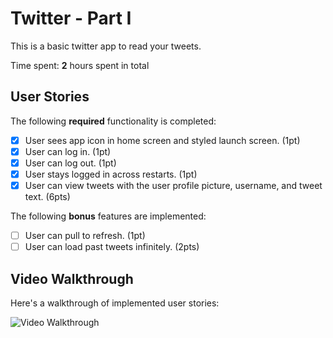 # Twitter - Part I

This is a basic twitter app to read your tweets.

Time spent: **2** hours spent in total

## User Stories

The following **required** functionality is completed:

- [x] User sees app icon in home screen and styled launch screen. (1pt)
- [x] User can log in. (1pt)
- [x] User can log out. (1pt)
- [x] User stays logged in across restarts. (1pt)
- [x] User can view tweets with the user profile picture, username, and tweet text. (6pts)

The following **bonus** features are implemented:

- [ ] User can pull to refresh. (1pt)
- [ ] User can load past tweets infinitely. (2pts)

## Video Walkthrough

Here's a walkthrough of implemented user stories:

<img src='https://media.giphy.com/media/Z8kSLxMtYXTP1MTKeT/giphy.gif' title='Video Walkthrough' width='' alt='Video Walkthrough' />
